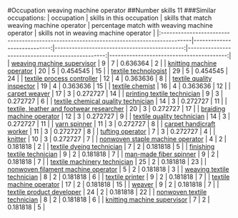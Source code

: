 #Occupation weaving machine operator
##Number skills 11
###Similar occupations:
| occupation                                                                              |   skills in this occupation |   skills that match weaving machine operator |   percentage match with weaving machine operator |   skills not in weaving machine operator |
|:----------------------------------------------------------------------------------------|----------------------------:|---------------------------------------------:|-------------------------------------------------:|-----------------------------------------:|
| [weaving machine supervisor](weaving_machine_supervisor.md)                             |                           9 |                                            7 |                                         0.636364 |                                        2 |
| [knitting machine operator](knitting_machine_operator.md)                               |                          20 |                                            5 |                                         0.454545 |                                       15 |
| [textile technologist](textile_technologist.md)                                         |                          29 |                                            5 |                                         0.454545 |                                       24 |
| [textile process controller](textile_process_controller.md)                             |                          12 |                                            4 |                                         0.363636 |                                        8 |
| [textile quality inspector](textile_quality_inspector.md)                               |                          19 |                                            4 |                                         0.363636 |                                       15 |
| [textile chemist](textile_chemist.md)                                                   |                          16 |                                            4 |                                         0.363636 |                                       12 |
| [carpet weaver](carpet_weaver.md)                                                       |                          17 |                                            3 |                                         0.272727 |                                       14 |
| [printing textile technician](printing_textile_technician.md)                           |                           9 |                                            3 |                                         0.272727 |                                        6 |
| [textile chemical quality technician](textile_chemical_quality_technician.md)           |                          14 |                                            3 |                                         0.272727 |                                       11 |
| [textile, leather and footwear researcher](textile,_leather_and_footwear_researcher.md) |                          20 |                                            3 |                                         0.272727 |                                       17 |
| [braiding machine operator](braiding_machine_operator.md)                               |                          12 |                                            3 |                                         0.272727 |                                        9 |
| [textile quality technician](textile_quality_technician.md)                             |                          14 |                                            3 |                                         0.272727 |                                       11 |
| [yarn spinner](yarn_spinner.md)                                                         |                          11 |                                            3 |                                         0.272727 |                                        8 |
| [carpet handicraft worker](carpet_handicraft_worker.md)                                 |                          11 |                                            3 |                                         0.272727 |                                        8 |
| [tufting operator](tufting_operator.md)                                                 |                           7 |                                            3 |                                         0.272727 |                                        4 |
| [knitter](knitter.md)                                                                   |                          10 |                                            3 |                                         0.272727 |                                        7 |
| [nonwoven staple machine operator](nonwoven_staple_machine_operator.md)                 |                           4 |                                            2 |                                         0.181818 |                                        2 |
| [textile dyeing technician](textile_dyeing_technician.md)                               |                           7 |                                            2 |                                         0.181818 |                                        5 |
| [finishing textile technician](finishing_textile_technician.md)                         |                           9 |                                            2 |                                         0.181818 |                                        7 |
| [man-made fiber spinner](man-made_fiber_spinner.md)                                     |                           9 |                                            2 |                                         0.181818 |                                        7 |
| [textile machinery technician](textile_machinery_technician.md)                         |                          25 |                                            2 |                                         0.181818 |                                       23 |
| [nonwoven filament machine operator](nonwoven_filament_machine_operator.md)             |                           5 |                                            2 |                                         0.181818 |                                        3 |
| [weaving textile technician](weaving_textile_technician.md)                             |                           8 |                                            2 |                                         0.181818 |                                        6 |
| [textile printer](textile_printer.md)                                                   |                           9 |                                            2 |                                         0.181818 |                                        7 |
| [textile machine operator](textile_machine_operator.md)                                 |                          17 |                                            2 |                                         0.181818 |                                       15 |
| [weaver](weaver.md)                                                                     |                           9 |                                            2 |                                         0.181818 |                                        7 |
| [textile product developer](textile_product_developer.md)                               |                          24 |                                            2 |                                         0.181818 |                                       22 |
| [nonwoven  textile technician](nonwoven__textile_technician.md)                         |                           8 |                                            2 |                                         0.181818 |                                        6 |
| [knitting machine supervisor](knitting_machine_supervisor.md)                           |                           7 |                                            2 |                                         0.181818 |                                        5 |
